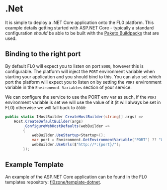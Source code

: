 ---
---

# .Net

It is simple to deploy a .NET Core application onto the FL0 platform. This example details getting started with ASP.NET Core - typically a standard configuration _should_ be able to be built with the [Paketo Buildpacks](https://github.com/paketo-buildpacks/) that are used.

## Binding to the right port

By default FL0 will expect you to listen on port `8080`, however this is configurable. The platform will inject the `PORT` environment variable when starting your application and you should bind to this. You can also set which port the platform will expect you to listen on by setting the `PORT` environment variable in the `Environemnt Variables` section of your service.

We can configure the service to use the PORT env var as such, if the `PORT` environment variable is set we will use the value of it (it will always be set in FL0) otherwise we will fall back to `8080`:

```csharp
public static IHostBuilder CreateHostBuilder(string[] args) =>
    Host.CreateDefaultBuilder(args)
        .ConfigureWebHostDefaults(webBuilder =>
        {
            webBuilder.UseStartup<Startup>();
            var port = Environment.GetEnvironmentVariable("PORT") ?? "8080";
            webBuilder.UseUrls($"http://*:{port}/");
        });
```

## Example Template

An example of the ASP.NET Core application can be found in the FL0 templates repository: [fl0zone/template-dotnet](https://github.com/fl0zone/template-dotnet).
